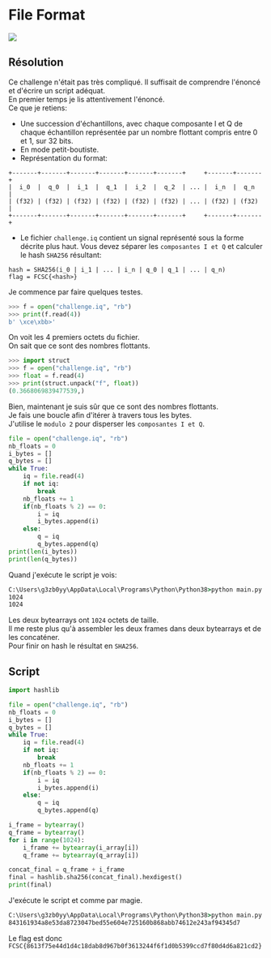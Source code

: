 # File Format
<img src="https://media.discordapp.net/attachments/768928242467340328/840127831895834644/unknown.png"/><br/>
## Résolution
Ce challenge n'était pas très compliqué. Il suffisait de comprendre l'énoncé et d'écrire un script adéquat.<br/>
En premier temps je lis attentivement l'énoncé.<br/>
Ce que je retiens:<br/>
- Une succession d'échantillons, avec chaque composante I et Q de chaque échantillon représentée par un nombre flottant compris entre 0 et 1, sur 32 bits.<br/>
- En mode petit-boutiste.<br/>
- Représentation du format:<br/>
```
+-------+-------+-------+-------+-------+-------+     +-------+-------+
|  i_0  |  q_0  |  i_1  |  q_1  |  i_2  |  q_2  | ... |  i_n  |  q_n  |
| (f32) | (f32) | (f32) | (f32) | (f32) | (f32) | ... | (f32) | (f32) |
+-------+-------+-------+-------+-------+-------+     +-------+-------+
```
- Le fichier ```challenge.iq``` contient un signal représenté sous la forme décrite plus haut. Vous devez séparer les ```composantes I et Q``` et calculer le hash ```SHA256``` résultant:
```
hash = SHA256(i_0 | i_1 | ... | i_n | q_0 | q_1 | ... | q_n)
flag = FCSC{<hash>}
```
Je commence par faire quelques testes.<br/>
```py
>>> f = open("challenge.iq", "rb")
>>> print(f.read(4))
b' \xce\xbb>'
```
On voit les 4 premiers octets du fichier.<br/>
On sait que ce sont des nombres flottants.<br/>
```py
>>> import struct
>>> f = open("challenge.iq", "rb")
>>> float = f.read(4)
>>> print(struct.unpack("f", float))
(0.3668069839477539,)
```
Bien, maintenant je suis sûr que ce sont des nombres flottants.<br/>
Je fais une boucle afin d'itérer à travers tous les bytes.<br/>
J'utilise le ```modulo 2``` pour disperser les ```composantes I et Q```.<br/>
```py
file = open("challenge.iq", "rb")
nb_floats = 0
i_bytes = []
q_bytes = []
while True:
	iq = file.read(4)
	if not iq:
		break
	nb_floats += 1
	if(nb_floats % 2) == 0:
		i = iq
		i_bytes.append(i)
	else:
		q = iq
		q_bytes.append(q)
print(len(i_bytes))
print(len(q_bytes))
```
Quand j'exécute le script je vois:<br/>
```cmd
C:\Users\g3zb0yy\AppData\Local\Programs\Python\Python38>python main.py
1024
1024
```
Les deux bytearrays ont ```1024``` octets de taille.<br/>
Il me reste plus qu'à assembler les deux frames dans deux bytearrays et de les concaténer.<br/>
Pour finir on hash le résultat en ```SHA256```.<br/>
## Script
```py
import hashlib

file = open("challenge.iq", "rb")
nb_floats = 0
i_bytes = []
q_bytes = []
while True:
	iq = file.read(4)
	if not iq:
		break
	nb_floats += 1
	if(nb_floats % 2) == 0:
		i = iq
		i_bytes.append(i)
	else:
		q = iq
		q_bytes.append(q)

i_frame = bytearray()
q_frame = bytearray()
for i in range(1024):
    i_frame += bytearray(i_array[i])
    q_frame += bytearray(q_array[i])

concat_final = q_frame + i_frame
final = hashlib.sha256(concat_final).hexdigest()
print(final)
```
J'exécute le script et comme par magie.<br/>
```cmd
C:\Users\g3zb0yy\AppData\Local\Programs\Python\Python38>python main.py
843161934a8e53da8723047bed55e604e725160b868abb74612e243af94345d7
```
Le flag est donc ```FCSC{8613f75e44d1d4c18dab8d967b0f3613244f6f1d0b5399ccd7f80d4d6a821cd2}```
